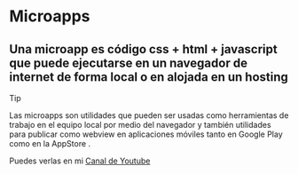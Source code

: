 # Microapps
## Una microapp es código css + html + javascript que puede ejecutarse en un navegador de internet de forma local o en alojada en un hosting

> [!TIP]
> Las microapps son utilidades que pueden ser usadas como herramientas de trabajo en el equipo local por medio del navegador y también utilidades para publicar como webview en aplicaciones móviles tanto en Google Play como en la AppStore .

Puedes verlas en mi  [Canal de Youtube](https://www.youtube.com/@carrizalesjairo)
